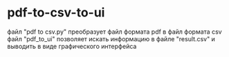 # pdf-to-csv-to-ui
файл "pdf to csv.py" преобразует файл формата pdf в файл формата csv
файл "pdf_to_ui" позволяет искать информацию в файле  "result.csv" и выводить в виде графического интерфейса
